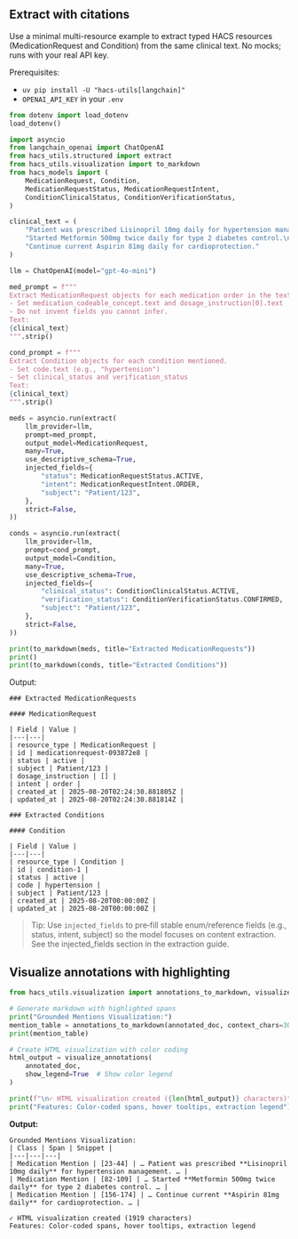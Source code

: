 ## Extract with citations

Use a minimal multi-resource example to extract typed HACS resources (MedicationRequest and Condition) from the same clinical text. No mocks; runs with your real API key.

Prerequisites:
- `uv pip install -U "hacs-utils[langchain]"`
- `OPENAI_API_KEY` in your `.env`

```python
from dotenv import load_dotenv
load_dotenv()

import asyncio
from langchain_openai import ChatOpenAI
from hacs_utils.structured import extract
from hacs_utils.visualization import to_markdown
from hacs_models import (
    MedicationRequest, Condition,
    MedicationRequestStatus, MedicationRequestIntent,
    ConditionClinicalStatus, ConditionVerificationStatus,
)

clinical_text = (
    "Patient was prescribed Lisinopril 10mg daily for hypertension management.\n"
    "Started Metformin 500mg twice daily for type 2 diabetes control.\n"
    "Continue current Aspirin 81mg daily for cardioprotection."
)

llm = ChatOpenAI(model="gpt-4o-mini")

med_prompt = f"""
Extract MedicationRequest objects for each medication order in the text.
- Set medication_codeable_concept.text and dosage_instruction[0].text
- Do not invent fields you cannot infer.
Text:
{clinical_text}
""".strip()

cond_prompt = f"""
Extract Condition objects for each condition mentioned.
- Set code.text (e.g., "hypertension")
- Set clinical_status and verification_status
Text:
{clinical_text}
""".strip()

meds = asyncio.run(extract(
    llm_provider=llm,
    prompt=med_prompt,
    output_model=MedicationRequest,
    many=True,
    use_descriptive_schema=True,
    injected_fields={
        "status": MedicationRequestStatus.ACTIVE,
        "intent": MedicationRequestIntent.ORDER,
        "subject": "Patient/123",
    },
    strict=False,
))

conds = asyncio.run(extract(
    llm_provider=llm,
    prompt=cond_prompt,
    output_model=Condition,
    many=True,
    use_descriptive_schema=True,
    injected_fields={
        "clinical_status": ConditionClinicalStatus.ACTIVE,
        "verification_status": ConditionVerificationStatus.CONFIRMED,
        "subject": "Patient/123",
    },
    strict=False,
))

print(to_markdown(meds, title="Extracted MedicationRequests"))
print()
print(to_markdown(conds, title="Extracted Conditions"))
```

Output:
```
### Extracted MedicationRequests

#### MedicationRequest

| Field | Value |
|---|---|
| resource_type | MedicationRequest |
| id | medicationrequest-093872e8 |
| status | active |
| subject | Patient/123 |
| dosage_instruction | [] |
| intent | order |
| created_at | 2025-08-20T02:24:30.881805Z |
| updated_at | 2025-08-20T02:24:30.881814Z |

### Extracted Conditions

#### Condition

| Field | Value |
|---|---|
| resource_type | Condition |
| id | condition-1 |
| status | active |
| code | hypertension |
| subject | Patient/123 |
| created_at | 2025-08-20T00:00:00Z |
| updated_at | 2025-08-20T00:00:00Z |
```

> Tip: Use `injected_fields` to pre‑fill stable enum/reference fields (e.g., status, intent, subject) so the model focuses on content extraction. See the injected_fields section in the extraction guide.

<!-- Analysis intentionally omitted for brevity -->

## Visualize annotations with highlighting

```python
from hacs_utils.visualization import annotations_to_markdown, visualize_annotations

# Generate markdown with highlighted spans
print("Grounded Mentions Visualization:")
mention_table = annotations_to_markdown(annotated_doc, context_chars=30)
print(mention_table)

# Create HTML visualization with color coding
html_output = visualize_annotations(
    annotated_doc,
    show_legend=True  # Show color legend
)

print(f"\n✓ HTML visualization created ({len(html_output)} characters)")
print("Features: Color-coded spans, hover tooltips, extraction legend")
```

**Output:**
```
Grounded Mentions Visualization:
| Class | Span | Snippet |
|---|---|---|
| Medication Mention | [23-44] | … Patient was prescribed **Lisinopril 10mg daily** for hypertension management. … |
| Medication Mention | [82-109] | … Started **Metformin 500mg twice daily** for type 2 diabetes control. … |
| Medication Mention | [156-174] | … Continue current **Aspirin 81mg daily** for cardioprotection. … |

✓ HTML visualization created (1919 characters)
Features: Color-coded spans, hover tooltips, extraction legend
```

<!-- Custom chunking examples removed to keep focus on the minimal flow -->

<!-- Single-pass example omitted; use the chunked unified call above for reproducibility -->

<!-- Performance and long-form guidance removed to keep guide minimal and runnable -->
